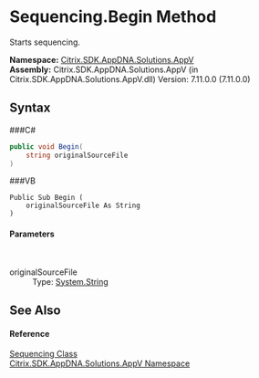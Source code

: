 # Sequencing.Begin Method 
 

Starts sequencing.

**Namespace:**&nbsp;<a href="N_Citrix_SDK_AppDNA_Solutions_AppV">Citrix.SDK.AppDNA.Solutions.AppV</a><br />**Assembly:**&nbsp;Citrix.SDK.AppDNA.Solutions.AppV (in Citrix.SDK.AppDNA.Solutions.AppV.dll) Version: 7.11.0.0 (7.11.0.0)

## Syntax

###C#
```csharp
public void Begin(
	string originalSourceFile
)
```

###VB
```vbnet
Public Sub Begin ( 
	originalSourceFile As String
)
```


#### Parameters
&nbsp;<dl><dt>originalSourceFile</dt><dd>Type: <a href="http://msdn2.microsoft.com/en-us/library/s1wwdcbf" target="_blank">System.String</a><br /></dd></dl>

## See Also


#### Reference
<a href="T_Citrix_SDK_AppDNA_Solutions_AppV_Sequencing">Sequencing Class</a><br /><a href="N_Citrix_SDK_AppDNA_Solutions_AppV">Citrix.SDK.AppDNA.Solutions.AppV Namespace</a><br />